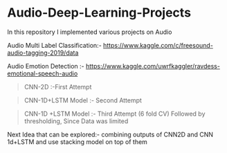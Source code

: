 # Audio-Deep-Learning-Projects
In this repository I implemented various projects on Audio 

Audio Multi Label Classification:- https://www.kaggle.com/c/freesound-audio-tagging-2019/data

Audio Emotion Detection :- https://www.kaggle.com/uwrfkaggler/ravdess-emotional-speech-audio
  > CNN-2D :-First Attempt
  
  > CNN-1D+LSTM Model :- Second Attempt
  
  > CNN-1D +LSTM Model :- Third Attempt  (6 fold CV) Followed by thresholding, Since Data was limited                

Next Idea that can be explored:- combining outputs of CNN2D and CNN 1d+LSTM and use stacking model on top of them
